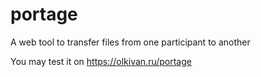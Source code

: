 # portage
A web tool to transfer files from one participant to another

You may test it on https://olkivan.ru/portage
